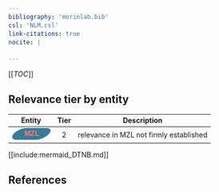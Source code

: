 ```yaml
---
bibliography: 'morinlab.bib'
csl: 'NLM.csl'
link-citations: true
nocite: |
  
---
```


[[_TOC_]]




## Relevance tier by entity

|Entity|Tier|Description|
|:------:|:----:|--------------------------------------|
|![MZL](images/icons/MZL_tier2.png)|2|relevance in MZL not firmly established|





[[include:mermaid_DTNB.md]]

## References



